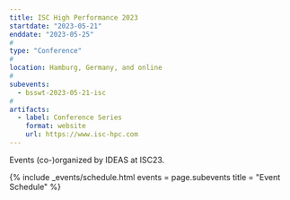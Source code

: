 ```yaml
---
title: ISC High Performance 2023
startdate: "2023-05-21"
enddate: "2023-05-25"
#
type: "Conference" 
#
location: Hamburg, Germany, and online
#
subevents:
  - bsswt-2023-05-21-isc
#
artifacts:
  - label: Conference Series
    format: website
    url: https://www.isc-hpc.com
---
```


Events (co-)organized by IDEAS at ISC23.

{% include _events/schedule.html
   events = page.subevents
   title = "Event Schedule"
%}
